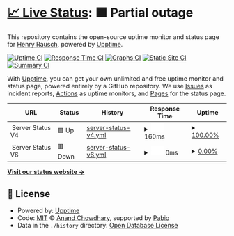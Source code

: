 # [📈 Live Status](https://status.postrausch.tech): <!--live status--> **🟧 Partial outage**

This repository contains the open-source uptime monitor and status page for [Henry Rausch](https://postrausch.tech), powered by [Upptime](https://github.com/upptime/upptime).

[![Uptime CI](https://github.com/hra42/postrausch-uptime/workflows/Uptime%20CI/badge.svg)](https://github.com/hra42/postrausch-uptime/actions?query=workflow%3A%22Uptime+CI%22)
[![Response Time CI](https://github.com/hra42/postrausch-uptime/workflows/Response%20Time%20CI/badge.svg)](https://github.com/hra42/postrausch-uptime/actions?query=workflow%3A%22Response+Time+CI%22)
[![Graphs CI](https://github.com/hra42/postrausch-uptime/workflows/Graphs%20CI/badge.svg)](https://github.com/hra42/postrausch-uptime/actions?query=workflow%3A%22Graphs+CI%22)
[![Static Site CI](https://github.com/hra42/postrausch-uptime/workflows/Static%20Site%20CI/badge.svg)](https://github.com/hra42/postrausch-uptime/actions?query=workflow%3A%22Static+Site+CI%22)
[![Summary CI](https://github.com/hra42/postrausch-uptime/workflows/Summary%20CI/badge.svg)](https://github.com/hra42/postrausch-uptime/actions?query=workflow%3A%22Summary+CI%22)

With [Upptime](https://upptime.js.org), you can get your own unlimited and free uptime monitor and status page, powered entirely by a GitHub repository. We use [Issues](https://github.com/hra42/postrausch-uptime/issues) as incident reports, [Actions](https://github.com/hra42/postrausch-uptime/actions) as uptime monitors, and [Pages](https://status.postrausch.tech) for the status page.

<!--start: status pages-->
<!-- This summary is generated by Upptime (https://github.com/upptime/upptime) -->
<!-- Do not edit this manually, your changes will be overwritten -->
<!-- prettier-ignore -->
| URL | Status | History | Response Time | Uptime |
| --- | ------ | ------- | ------------- | ------ |
| <img alt="" src="https://icons.duckduckgo.com/ip3/null.ico" height="13"> Server Status V4 | 🟩 Up | [server-status-v4.yml](https://github.com/hra42/postrausch-uptime/commits/HEAD/history/server-status-v4.yml) | <details><summary><img alt="Response time graph" src="./graphs/server-status-v4/response-time-week.png" height="20"> 160ms</summary><br><a href="https://status.postrausch.tech/history/server-status-v4"><img alt="Response time 160" src="https://img.shields.io/endpoint?url=https%3A%2F%2Fraw.githubusercontent.com%2Fhra42%2Fpostrausch-uptime%2FHEAD%2Fapi%2Fserver-status-v4%2Fresponse-time.json"></a><br><a href="https://status.postrausch.tech/history/server-status-v4"><img alt="24-hour response time 160" src="https://img.shields.io/endpoint?url=https%3A%2F%2Fraw.githubusercontent.com%2Fhra42%2Fpostrausch-uptime%2FHEAD%2Fapi%2Fserver-status-v4%2Fresponse-time-day.json"></a><br><a href="https://status.postrausch.tech/history/server-status-v4"><img alt="7-day response time 160" src="https://img.shields.io/endpoint?url=https%3A%2F%2Fraw.githubusercontent.com%2Fhra42%2Fpostrausch-uptime%2FHEAD%2Fapi%2Fserver-status-v4%2Fresponse-time-week.json"></a><br><a href="https://status.postrausch.tech/history/server-status-v4"><img alt="30-day response time 160" src="https://img.shields.io/endpoint?url=https%3A%2F%2Fraw.githubusercontent.com%2Fhra42%2Fpostrausch-uptime%2FHEAD%2Fapi%2Fserver-status-v4%2Fresponse-time-month.json"></a><br><a href="https://status.postrausch.tech/history/server-status-v4"><img alt="1-year response time 160" src="https://img.shields.io/endpoint?url=https%3A%2F%2Fraw.githubusercontent.com%2Fhra42%2Fpostrausch-uptime%2FHEAD%2Fapi%2Fserver-status-v4%2Fresponse-time-year.json"></a></details> | <details><summary><a href="https://status.postrausch.tech/history/server-status-v4">100.00%</a></summary><a href="https://status.postrausch.tech/history/server-status-v4"><img alt="All-time uptime 100.00%" src="https://img.shields.io/endpoint?url=https%3A%2F%2Fraw.githubusercontent.com%2Fhra42%2Fpostrausch-uptime%2FHEAD%2Fapi%2Fserver-status-v4%2Fuptime.json"></a><br><a href="https://status.postrausch.tech/history/server-status-v4"><img alt="24-hour uptime 100.00%" src="https://img.shields.io/endpoint?url=https%3A%2F%2Fraw.githubusercontent.com%2Fhra42%2Fpostrausch-uptime%2FHEAD%2Fapi%2Fserver-status-v4%2Fuptime-day.json"></a><br><a href="https://status.postrausch.tech/history/server-status-v4"><img alt="7-day uptime 100.00%" src="https://img.shields.io/endpoint?url=https%3A%2F%2Fraw.githubusercontent.com%2Fhra42%2Fpostrausch-uptime%2FHEAD%2Fapi%2Fserver-status-v4%2Fuptime-week.json"></a><br><a href="https://status.postrausch.tech/history/server-status-v4"><img alt="30-day uptime 100.00%" src="https://img.shields.io/endpoint?url=https%3A%2F%2Fraw.githubusercontent.com%2Fhra42%2Fpostrausch-uptime%2FHEAD%2Fapi%2Fserver-status-v4%2Fuptime-month.json"></a><br><a href="https://status.postrausch.tech/history/server-status-v4"><img alt="1-year uptime 100.00%" src="https://img.shields.io/endpoint?url=https%3A%2F%2Fraw.githubusercontent.com%2Fhra42%2Fpostrausch-uptime%2FHEAD%2Fapi%2Fserver-status-v4%2Fuptime-year.json"></a></details>
| <img alt="" src="https://icons.duckduckgo.com/ip3/null.ico" height="13"> Server Status V6 | 🟥 Down | [server-status-v6.yml](https://github.com/hra42/postrausch-uptime/commits/HEAD/history/server-status-v6.yml) | <details><summary><img alt="Response time graph" src="./graphs/server-status-v6/response-time-week.png" height="20"> 0ms</summary><br><a href="https://status.postrausch.tech/history/server-status-v6"><img alt="Response time 0" src="https://img.shields.io/endpoint?url=https%3A%2F%2Fraw.githubusercontent.com%2Fhra42%2Fpostrausch-uptime%2FHEAD%2Fapi%2Fserver-status-v6%2Fresponse-time.json"></a><br><a href="https://status.postrausch.tech/history/server-status-v6"><img alt="24-hour response time 0" src="https://img.shields.io/endpoint?url=https%3A%2F%2Fraw.githubusercontent.com%2Fhra42%2Fpostrausch-uptime%2FHEAD%2Fapi%2Fserver-status-v6%2Fresponse-time-day.json"></a><br><a href="https://status.postrausch.tech/history/server-status-v6"><img alt="7-day response time 0" src="https://img.shields.io/endpoint?url=https%3A%2F%2Fraw.githubusercontent.com%2Fhra42%2Fpostrausch-uptime%2FHEAD%2Fapi%2Fserver-status-v6%2Fresponse-time-week.json"></a><br><a href="https://status.postrausch.tech/history/server-status-v6"><img alt="30-day response time 0" src="https://img.shields.io/endpoint?url=https%3A%2F%2Fraw.githubusercontent.com%2Fhra42%2Fpostrausch-uptime%2FHEAD%2Fapi%2Fserver-status-v6%2Fresponse-time-month.json"></a><br><a href="https://status.postrausch.tech/history/server-status-v6"><img alt="1-year response time 0" src="https://img.shields.io/endpoint?url=https%3A%2F%2Fraw.githubusercontent.com%2Fhra42%2Fpostrausch-uptime%2FHEAD%2Fapi%2Fserver-status-v6%2Fresponse-time-year.json"></a></details> | <details><summary><a href="https://status.postrausch.tech/history/server-status-v6">0.00%</a></summary><a href="https://status.postrausch.tech/history/server-status-v6"><img alt="All-time uptime 0.00%" src="https://img.shields.io/endpoint?url=https%3A%2F%2Fraw.githubusercontent.com%2Fhra42%2Fpostrausch-uptime%2FHEAD%2Fapi%2Fserver-status-v6%2Fuptime.json"></a><br><a href="https://status.postrausch.tech/history/server-status-v6"><img alt="24-hour uptime 0.00%" src="https://img.shields.io/endpoint?url=https%3A%2F%2Fraw.githubusercontent.com%2Fhra42%2Fpostrausch-uptime%2FHEAD%2Fapi%2Fserver-status-v6%2Fuptime-day.json"></a><br><a href="https://status.postrausch.tech/history/server-status-v6"><img alt="7-day uptime 0.00%" src="https://img.shields.io/endpoint?url=https%3A%2F%2Fraw.githubusercontent.com%2Fhra42%2Fpostrausch-uptime%2FHEAD%2Fapi%2Fserver-status-v6%2Fuptime-week.json"></a><br><a href="https://status.postrausch.tech/history/server-status-v6"><img alt="30-day uptime 0.00%" src="https://img.shields.io/endpoint?url=https%3A%2F%2Fraw.githubusercontent.com%2Fhra42%2Fpostrausch-uptime%2FHEAD%2Fapi%2Fserver-status-v6%2Fuptime-month.json"></a><br><a href="https://status.postrausch.tech/history/server-status-v6"><img alt="1-year uptime 0.00%" src="https://img.shields.io/endpoint?url=https%3A%2F%2Fraw.githubusercontent.com%2Fhra42%2Fpostrausch-uptime%2FHEAD%2Fapi%2Fserver-status-v6%2Fuptime-year.json"></a></details>

<!--end: status pages-->

[**Visit our status website →**](https://status.postrausch.tech)

## 📄 License

- Powered by: [Upptime](https://github.com/upptime/upptime)
- Code: [MIT](./LICENSE) © [Anand Chowdhary](https://anandchowdhary.com), supported by [Pabio](https://pabio.com)
- Data in the `./history` directory: [Open Database License](https://opendatacommons.org/licenses/odbl/1-0/)
